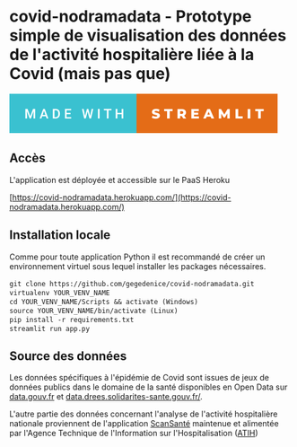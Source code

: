 covid-nodramadata - Prototype simple de visualisation des données de l'activité hospitalière liée à la Covid (mais pas que)
========================================================

![](img/made-with-streamlit.svg)

## Accès

L'application est déployée et accessible sur le PaaS Heroku

[https://covid-nodramadata.herokuapp.com/](https://covid-nodramadata.herokuapp.com/)

## Installation locale

Comme pour toute application Python il est recommandé de créer un environnement virtuel sous lequel installer les packages nécessaires.

```
git clone https://github.com/gegedenice/covid-nodramadata.git
virtualenv YOUR_VENV_NAME
cd YOUR_VENV_NAME/Scripts && activate (Windows)
source YOUR_VENV_NAME/bin/activate (Linux)
pip install -r requirements.txt
streamlit run app.py
```

## Source des données

Les données spécifiques à l'épidémie de Covid sont issues de jeux de données publics dans le domaine de la santé disponibles en Open Data sur [data.gouv.fr](https://www.data.gouv.fr/fr/pages/donnees-sante/) et [data.drees.solidarites-sante.gouv.fr/](https://data.drees.solidarites-sante.gouv.fr/explore/?refine.theme=Sant%C3%A9+et+Syst%C3%A8me+de+soins&sort=modified).

L'autre partie des données concernant l'analyse de l'activité hospitalière nationale proviennent de l'application [ScanSanté](https://www.scansante.fr/applications/analyse-activite-nationale) maintenue et alimentée par l'Agence Technique de l'Information sur l'Hospitalisation ([ATIH](https://www.atih.sante.fr/))


    
